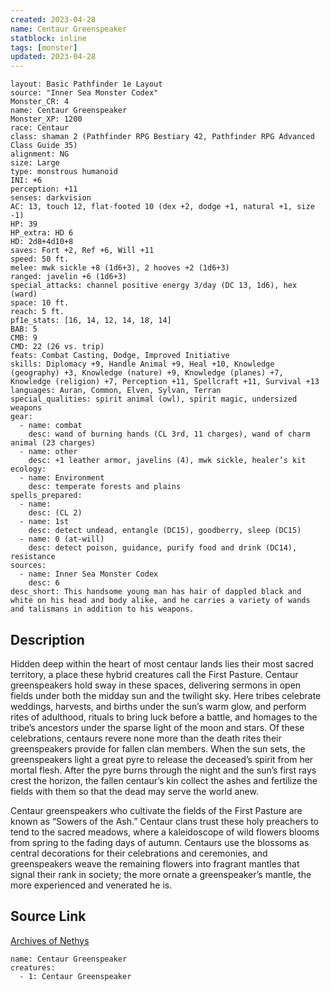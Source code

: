 ```yaml
---
created: 2023-04-28
name: Centaur Greenspeaker
statblock: inline
tags: [monster]
updated: 2023-04-28
---
```

```statblock
layout: Basic Pathfinder 1e Layout
source: "Inner Sea Monster Codex"
Monster_CR: 4
name: Centaur Greenspeaker
Monster_XP: 1200
race: Centaur
class: shaman 2 (Pathfinder RPG Bestiary 42, Pathfinder RPG Advanced Class Guide 35)
alignment: NG
size: Large
type: monstrous humanoid
INI: +6
perception: +11
senses: darkvision
AC: 13, touch 12, flat-footed 10 (dex +2, dodge +1, natural +1, size -1)
HP: 39
HP_extra: HD 6
HD: 2d8+4d10+8
saves: Fort +2, Ref +6, Will +11
speed: 50 ft.
melee: mwk sickle +8 (1d6+3), 2 hooves +2 (1d6+3)
ranged: javelin +6 (1d6+3)
special_attacks: channel positive energy 3/day (DC 13, 1d6), hex (ward)
space: 10 ft.
reach: 5 ft.
pf1e_stats: [16, 14, 12, 14, 18, 14]
BAB: 5
CMB: 9
CMD: 22 (26 vs. trip)
feats: Combat Casting, Dodge, Improved Initiative
skills: Diplomacy +9, Handle Animal +9, Heal +10, Knowledge (geography) +3, Knowledge (nature) +9, Knowledge (planes) +7, Knowledge (religion) +7, Perception +11, Spellcraft +11, Survival +13
languages: Auran, Common, Elven, Sylvan, Terran
special_qualities: spirit animal (owl), spirit magic, undersized weapons
gear:
  - name: combat
    desc: wand of burning hands (CL 3rd, 11 charges), wand of charm animal (23 charges)
  - name: other
    desc: +1 leather armor, javelins (4), mwk sickle, healer’s kit
ecology:
  - name: Environment
    desc: temperate forests and plains
spells_prepared:
  - name:
    desc: (CL 2)
  - name: 1st
    desc: detect undead, entangle (DC15), goodberry, sleep (DC15)
  - name: 0 (at-will)
    desc: detect poison, guidance, purify food and drink (DC14), resistance
sources:
  - name: Inner Sea Monster Codex
    desc: 6
desc_short: This handsome young man has hair of dappled black and white on his head and body alike, and he carries a variety of wands and talismans in addition to his weapons.
```
## Description
Hidden deep within the heart of most centaur lands lies their most sacred territory, a place these hybrid creatures call the First Pasture. Centaur greenspeakers hold sway in these spaces, delivering sermons in open fields under both the midday sun and the twilight sky. Here tribes celebrate weddings, harvests, and births under the sun’s warm glow, and perform rites of adulthood, rituals to bring luck before a battle, and homages to the tribe’s ancestors under the sparse light of the moon and stars. Of these celebrations, centaurs revere none more than the death rites their greenspeakers provide for fallen clan members. When the sun sets, the greenspeakers light a great pyre to release the deceased’s spirit from her mortal flesh. After the pyre burns through the night and the sun’s first rays crest the horizon, the fallen centaur’s kin collect the ashes and fertilize the fields with them so that the dead may serve the world anew.

 Centaur greenspeakers who cultivate the fields of the First Pasture are known as “Sowers of the Ash.” Centaur clans trust these holy preachers to tend to the sacred meadows, where a kaleidoscope of wild flowers blooms from spring to the fading days of autumn. Centaurs use the blossoms as central decorations for their celebrations and ceremonies, and greenspeakers weave the remaining flowers into fragrant mantles that signal their rank in society; the more ornate a greenspeaker’s mantle, the more experienced and venerated he is.
## Source Link
[Archives of Nethys](https://aonprd.com/MonsterDisplay.aspx?ItemName=Centaur%20Greenspeaker)
```encounter-table
name: Centaur Greenspeaker
creatures:
  - 1: Centaur Greenspeaker
```
